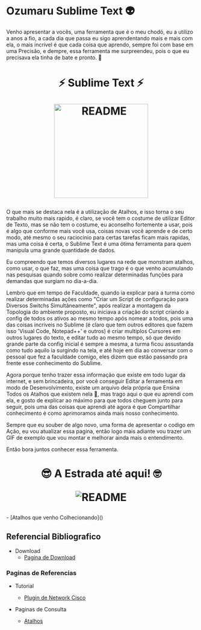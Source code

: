 # Ozumaru Sublime Text 👽

Venho apresentar a vocês, uma ferramenta que é o meu chodó, eu a utilizo a anos a fio, a cada dia que passa eu sigo aprendentando mais e mais com ela, o mais incrivel é que cada coisa que aprendo, sempre foi com base em uma Precisão, e dempre, essa ferramenta me surpreendeu, pois o que eu precisava ela tinha de bate e pronto. 👾

<h1>
  <p align="center">⚡ Sublime Text ⚡</p>
  <p align="center"><img title="Readme" src="https://github.com/ozumaru/Ozumaru-Sublime-Text-/blob/main/Sublime-Text_Logo.png" alt="README" height="250" wight="250"></p>
</h1>

O que mais se destaca nela é a utilização de Atalhos, e isso torna o seu trabalho muito mais rapido, é claro, se você tem o costume de utilizar Editor de Texto, mas se não tem o costume, eu aconselho fortemente a usar, pois é algo que conforme mais você usa, coisas novas você aprende e de certo modo, até mesmo o seu raciocinio para certas tarefas ficam mais rapidas, mas uma coisa é certa, o Sublime Text é uma ótima ferramenta para quem manipula uma grande quantidade de dados.

Eu compreendo que temos diversos lugares na rede que monstram atalhos, como usar, o que faz, mas uma coisa que trago é o que venho acumulando nas pesquisas quando sobre como realizar determinadas funções para demandas que surgiam no dia-a-dia.

Lembro que em tempo de Faculdade, quando ia explicar para a turma como realizar determinadas ações como "Criar um Script de configuração para Diversos Switchs Simultâneamente", após realizar a montagem da Topologia do ambiente proposto, eu iniciava a criação do script criando a config de todos os ativos ao mesmo tempo após nomear a todos, pois uma das coisas incriveis no Sublime (é claro que tem outros editores que fazem isso 'Visual Code, Notepad++' e outros) é criar multiplos Cursores em outros lugares do texto, e editar tudo ao mesmo tempo, só que devido grande parte da config inicial é sempre a mesma, a turma ficou assustanda como tudo aquilo ia surgindo na tela, e até hoje em dia ao conversar com o pessoal que fez a faculdade comigo, eles dizem que estão passando pra frente esse conhecimento do Sublime.

Agora porque tenho trazer essa informação que existe em todo lugar da internet, e sem brincadeira, por você conseguir Editar a ferramenta em modo de Desenvolvimento, existe um arquivo dela própria que Ensina Todos os Atalhos que existem nela 🤖, mas trago aqui o que eu aprendi com ela, e gosto de explicar ao máximo para que todos cheguem junto para seguir, pois uma das coisas que aprendi até agora é que Compartilhar conhecimento é como aprimoramos ainda mais nosso conhecimento.

Sempre que eu souber de algo novo, uma forma de apresentar o codigo em Ação, eu vou atualizar essa pagina, então logo mais adiante vou trazer um GIF de exemplo que vou montar e melhorar ainda mais o entendimento.

Então bora juntos conhecer essa ferramenta.

# 
<h1>
  <p align="center">  😎 A Estrada até aqui! 🤓</p>
  <p align="center"><img title="Readme" src="https://github.com/ozumaru/Ozumaru-Sublime-Text-/blob/main/Road_so_far.gif" alt="README" ></p>
</h1>
 - [Atalhos que venho Colhecionando]()

## Referencial Bibliografico
 - Download
    - [Pagina de Download](https://www.sublimetext.com)

 ### Paginas de Referencias
 - Tutorial
     - [Plugin de Network Cisco](https://packagecontrol.io/packages/Network%20Tech)

 - Paginas de Consulta
    - [Atalhos](https://quickref.me/sublime-text.html)